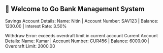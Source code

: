 🏦 Welcome to Go Bank Management System
--------------------------------------
Savings Account Details:
Name: Nitin | Account Number: SAV123 | Balance: 1200.00 | Interest Rate: 3.50%

Withdraw Error: exceeds overdraft limit in current account
Current Account Details:
Name: Kumar | Account Number: CUR456 | Balance: 6000.00 | Overdraft Limit: 2000.00
